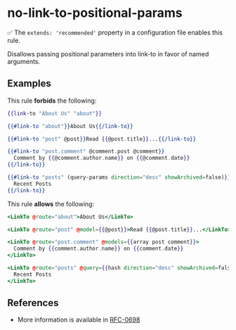 # no-link-to-positional-params

✅ The `extends: 'recommended'` property in a configuration file enables this rule.

Disallows passing positional parameters into link-to in favor of named arguments.

## Examples

This rule **forbids** the following:

```hbs
{{link-to "About Us" "about"}}
```

```hbs
{{#link-to "about"}}About Us{{/link-to}}
```

```hbs
{{#link-to "post" @post}}Read {{@post.title}}...{{/link-to}}
```

```hbs
{{#link-to "post.comment" @comment.post @comment}}
  Comment by {{@comment.author.name}} on {{@comment.date}}
{{/link-to}}
```

```hbs
{{#link-to "posts" (query-params direction="desc" showArchived=false)}}
  Recent Posts
{{/link-to}}
```

This rule **allows** the following:

```hbs
<LinkTo @route="about">About Us</LinkTo>
```

```hbs
<LinkTo @route="post" @model={{@post}}>Read {{@post.title}}...</LinkTo>
```

```hbs
<LinkTo @route="post.comment" @models={{array post comment}}>
  Comment by {{comment.author.name}} on {{comment.date}}
</LinkTo>
```

```hbs
<LinkTo @route="posts" @query={{hash direction="desc" showArchived=false}}>
  Recent Posts
</LinkTo>
```

## References

- More information is available in [RFC-0698](https://github.com/emberjs/rfcs/blob/master/text/0698-deprecate-link-to-positional-arguments.md)
